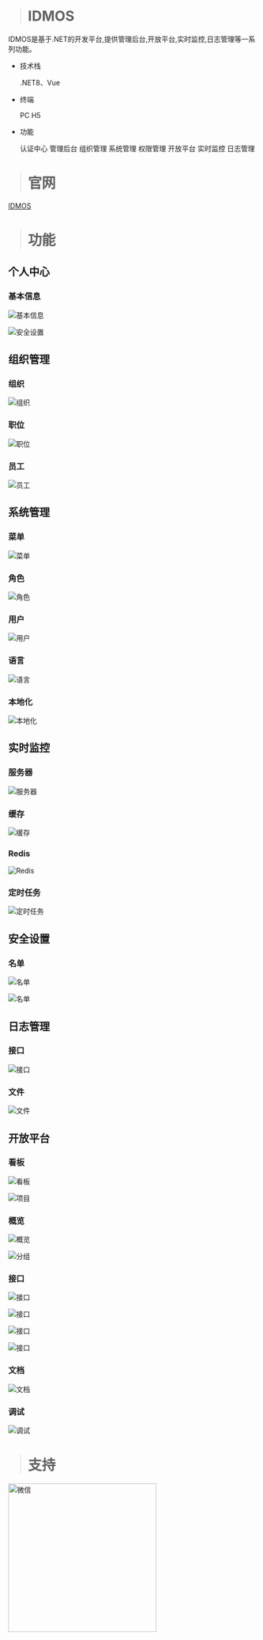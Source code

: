 >  # IDMOS
IDMOS是基于.NET的开发平台,提供管理后台,开放平台,实时监控,日志管理等一系列功能。

*	技术栈
		
	  .NET8、Vue

*  终端
	
	 PC H5

*  功能
	
	 认证中心 管理后台 组织管理 系统管理 权限管理 开放平台 实时监控  日志管理 

> # 官网

[IDMOS](http://software.idmos.net)


> # 功能

## 个人中心

### 基本信息

![基本信息](https://raw.githubusercontent.com/ZeHuangZhang/IDMOS/main/ScreenShot/1.jpeg)

![安全设置](https://raw.githubusercontent.com/ZeHuangZhang/IDMOS/main/ScreenShot/2.jpeg) 

## 组织管理

### 组织
![组织](https://raw.githubusercontent.com/ZeHuangZhang/IDMOS/main/ScreenShot/Org/1.jpeg) 

### 职位
![职位](https://raw.githubusercontent.com/ZeHuangZhang/IDMOS/main/ScreenShot/Org/2.jpeg) 

### 员工
![员工](https://raw.githubusercontent.com/ZeHuangZhang/IDMOS/main/ScreenShot/Org/3.jpeg) 

## 系统管理
### 菜单
![菜单](https://raw.githubusercontent.com/ZeHuangZhang/IDMOS/main/ScreenShot/Sys/1.jpeg) 

### 角色
![角色](https://raw.githubusercontent.com/ZeHuangZhang/IDMOS/main/ScreenShot/Sys/2.jpeg) 

### 用户
![用户](https://raw.githubusercontent.com/ZeHuangZhang/IDMOS/main/ScreenShot/Sys/3.jpeg) 

### 语言
![语言](https://raw.githubusercontent.com/ZeHuangZhang/IDMOS/main/ScreenShot/Sys/4.jpeg) 

### 本地化
![本地化](https://raw.githubusercontent.com/ZeHuangZhang/IDMOS/main/ScreenShot/Sys/5.jpeg) 

## 实时监控

### 服务器
![服务器](https://raw.githubusercontent.com/ZeHuangZhang/IDMOS/main/ScreenShot/Monitor/1.jpeg) 

### 缓存
![缓存](https://raw.githubusercontent.com/ZeHuangZhang/IDMOS/main/ScreenShot/Monitor/2.jpeg) 

### Redis
![Redis](https://raw.githubusercontent.com/ZeHuangZhang/IDMOS/main/ScreenShot/Monitor/3.jpeg) 

### 定时任务
![定时任务](https://raw.githubusercontent.com/ZeHuangZhang/IDMOS/main/ScreenShot/Monitor/4.jpeg) 

## 安全设置

### 名单
![名单](https://raw.githubusercontent.com/ZeHuangZhang/IDMOS/main/ScreenShot/Security/1.jpeg) 

![名单](https://raw.githubusercontent.com/ZeHuangZhang/IDMOS/main/ScreenShot/Security/2.jpeg) 

## 日志管理

### 接口
![接口](https://raw.githubusercontent.com/ZeHuangZhang/IDMOS/main/ScreenShot/Log/1.jpeg) 

### 文件
![文件](https://raw.githubusercontent.com/ZeHuangZhang/IDMOS/main/ScreenShot/Log/2.jpeg) 


## 开放平台

### 看板
![看板](https://raw.githubusercontent.com/ZeHuangZhang/IDMOS/main/ScreenShot/OpenApi/1.jpeg) 

![项目](https://raw.githubusercontent.com/ZeHuangZhang/IDMOS/main/ScreenShot/OpenApi/2.jpeg) 

### 概览
![概览](https://raw.githubusercontent.com/ZeHuangZhang/IDMOS/main/ScreenShot/OpenApi/3.jpeg)

![分组](https://raw.githubusercontent.com/ZeHuangZhang/IDMOS/main/ScreenShot/OpenApi/4.jpeg) 

### 接口
![接口](https://raw.githubusercontent.com/ZeHuangZhang/IDMOS/main/ScreenShot/OpenApi/5.jpeg) 

![接口](https://raw.githubusercontent.com/ZeHuangZhang/IDMOS/main/ScreenShot/OpenApi/6.jpeg) 

![接口](https://raw.githubusercontent.com/ZeHuangZhang/IDMOS/main/ScreenShot/OpenApi/7.jpeg) 

![接口](https://raw.githubusercontent.com/ZeHuangZhang/IDMOS/main/ScreenShot/OpenApi/8.jpeg) 

### 文档
![文档](https://raw.githubusercontent.com/ZeHuangZhang/IDMOS/main/ScreenShot/OpenApi/9.jpeg) 

### 调试
![调试](https://raw.githubusercontent.com/ZeHuangZhang/IDMOS/main/ScreenShot/OpenApi/10.jpeg) 


> # 支持
 <img src="https://raw.githubusercontent.com/ZeHuangZhang/IDMOS/main/ScreenShot/Support/WeChat.jpeg" style="object-fit:cover" width="300px" height="300px" alt="微信" title="微信">
